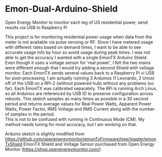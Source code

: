 # Emon-Dual-Arduino-Shield
Open Energy Monitor to monitor each leg of US residential power, send results via USB to Raspberry Pi

This project is for monitoring residential power usage when data from the meter is not available via pulse sensing or RF.  Since I have metered usage with different rates based on demand times, I want to be able to see accurate usage info by hour so avoid usage during peak times.
I was not able to get the accuracy I wanted with a single EmonTX Arduino Shield.  Even though it uses a voltage sensor for 'real power', I felt the two mains were different enough that I would try adding a second Shield with voltage monitor.
Each EmonTX sends several values back to a Raspberry Pi vi USB for post-processing.  I am actually running 3 Arduinos (1 Leonardo, 2 Unos) off of the USB on a RPi-2 (without powered hub) without any problems (so far).
Each EmonTX was calibrated separately.  The RPi is running Arch Linux, so all Arduinos are referenced by USB ID to preserve configuration across reboots.
This sketch samples as many times as possible in a 30 second period and returns average values for Real Power Watts, Apparent Power Watts, Power Factor, RMS Voltage and RMS Current along with the number of samples in the period.  
This is not to be confused with running in Continuous Mode (CM).  My method needs tuning for most accuracy, but I am working on that.

Arduino sketch is slightly modified from https://github.com/openenergymonitor/emonTxFirmware/tree/master/emonTxShield
EmonTX Shield and Voltage Sensor purchased from Open Energy Monitor (https://shop.openenergymonitor.com/)
